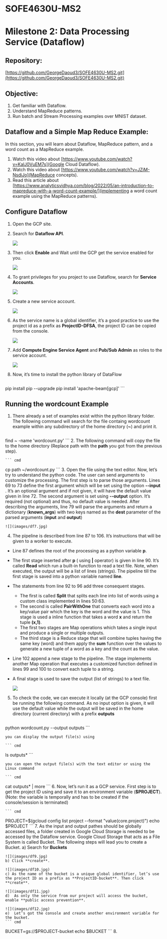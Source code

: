 # SOFE4630U-MS2
# Milestone 2: Data Processing Service (Dataflow)

##  Repository: 
[https://github.com/GeorgeDaoud3/SOFE4630U-MS2.git](https://github.com/GeorgeDaoud3/SOFE4630U-MS2.git)

## Objective:
1. Get familiar with Dataflow.
2. Understand MapReduce patterns.
3. Run batch and Stream Processing examples over MNIST dataset.

## Dataflow and a Simple Map Reduce Example:
In this section, you will learn about Dataflow, MapReduce pattern, and a word count as a MapReduce example. 
1. Watch this video about [https://www.youtube.com/watch?v=KalJ0VuEM7s](Google Cloud Dataflow).
2. Watch this video about [https://www.youtube.com/watch?v=JZiM-NsdiJo](MapReduce concepts).
3. Read this article about [https://www.analyticsvidhya.com/blog/2022/05/an-introduction-to-mapreduce-with-a-word-count-example/](implementing a word count example using the MapReduce patterns).

## Configure Dataflow
1. Open the GCP site.
2. Search for **Dataflow API**.
    
    ![](images/df1.jpg)
3. Then click **Enable** and Wait until the GCP get the service enabled for you.
    
    ![](images/df2.jpg)
4. To grant privileges for you project to use Dataflow, search for **Service Accounts**.
    
    ![](images/df3.jpg)
5. Create a new service account.
    
    ![](images/df4.jpg)
6. As the service name is a global identifier, it’s a good practice to use the project id as a prefix as **ProjectID-DFSA**, the project ID can be copied from the console.
    
    ![](images/df5.jpg)
7. Add **Compute Engine Service Agent**  and **Pub/Sub Admin** as roles to the service account.

    ![](images/df6.jpg)
8. Now, it’s time to install the python library of DataFlow
    ``` cmd
pip install pip --upgrade
pip install 'apache-beam[gcp]'
    ```

## Running the wordcount Example
1.	There already a set of examples exist within the python library folder. The following command will search for the file containg wordcount example within any subdirectory of the home directory (**~**) and print it.

    ``` cmd
find ~ -name 'wordcount.py'
    ```
2.	The following command will copy the file to the home directory (Replace path with the **path** you got from the previous step).

    ``` cmd
cp path  ~/wordcount.py
    ```
3. Open the file using the text editor. Now, let’s try to understand the python code. The user can send arguments to customize the processing. The first step is to parse those arguments. Lines 69 to 73 define the first argument which will be set using the option **--input** . It’s an optional argument and if not given, it will have the default value given in line 72. The second argument is set using **--output** option. It’s required (not optional) and thus, no default value is needed. After describing the arguments, line 79 will parse the arguments and return a dictionary (**known_args**) with two keys named as the **dest** parameter of the parsed arguments (**input** and **output**)   

    ![](images/df7.jpg)
4.	The pipeline is described from line 87 to 106. It’s instructions that will be given to a worker to execute. 
* Line 87 defines the root of the processing as a python variable **p**. 
* The first stage inserted after **p** ( using **|** operator) is given in line 90. It’s called **Read** which run a built-in function to read a text file. Note, when executed,  the output will be a list of lines (strings).  The pipeline till the first stage is saved into a python variable named **line**. 
* The statements from line 92 to 96 add three consequent stages. 
    * The first is called **Split** that splits each line into list of words using a custom class implemented in lines 50:63. 
    * The second is called **PairWithOne** that converts each word into a key/value pair which the key is the word and the value is 1. This stage is used a inline function that takes a word **x** and return the tuple **(x,1)**. 
    * The first two stages are Map operations which takes a single input and produce a single or multiple outputs.
    * The third stage is a Reduce stage that will combine tuples having the same key (word) and them apply the **sum** function over the values to generate a new tuple of a word as a key and the count as the value. 
* Line 102 append a new stage to the pipeline. The stage implements another Map operation that executes a customized function defined in lines 99 and 100 to convert each tuple to a string.
* A final stage is used to save the output (list of strings) to a text file.

    ![](images/df8.jpg)
5.	To check the code, we can execute it locally (at the GCP console) first be running the following command. As no input option is given, it will use the default value while the output will be saved in the home directory (current directory) with a prefix **outputs**
    
    ``` cmd
python wordcount.py --output outputs
    ```
    
    you can display the output file(s) using
    
    ``` cmd
ls outputs*
    ```
    
    you can open the output file(s) with the text editor or using the Linux command
    
    ``` cmd
cat outputs* | more
    ```
6.	Now, let’s run it as a GCP service. First step is to get the project ID using and save it to an environment variable (**$PROJECT**). (Note: the variable is temporally and has to be created if the console/session is terminated)
    
    ``` cmd
PROJECT=$(gcloud config list project --format "value(core.project)")
echo $PROJECT
    ```
7.	As the input and output pathes should be globally accessed files, a folder created in Google Cloud Storage is needed to be accessed by the Dataflow service. Google Cloud Storage that acts as a File System is called Bucket. The following steps will lead you to create a Bucket.
    a) Search for **Buckets**

    ![](images/df9.jpg)
    b) Click **create**.

    ![](images/df10.jpg)
    c) As the name of the bucket is a unique global identifier, let’s use the project ID as a prefix as **ProjectID-bucket**. Then click **create**.

    ![](images/df11.jpg)
    d)	As only the service from our project will access the bucket, enable **public access prevention**.

    ![](images/df12.jpg)
    e)	Let’s got the console and create another environment variable for the bucket.
    ``` cmd
BUCKET=gs://$PROJECT-bucket
echo $BUCKET
    ```
8.

